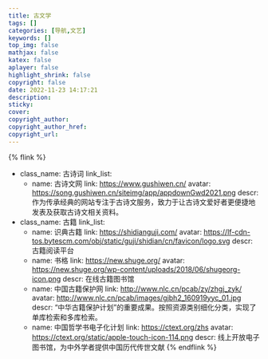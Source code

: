```yaml
---
title: 古文学
tags: []
categories: [导航,文艺]
keywords: []
top_img: false
mathjax: false
katex: false
aplayer: false
highlight_shrink: false
copyright: false
date: 2022-11-23 14:17:21
description:
sticky:
cover:
copyright_author:
copyright_author_href:
copyright_url:
---
```


{% flink %}
- class_name: 古诗词
  link_list:
    - name: 古诗文网
      link: https://www.gushiwen.cn/
      avatar: https://song.gushiwen.cn/siteimg/app/appdownGwd2021.png
      descr: 作为传承经典的网站专注于古诗文服务，致力于让古诗文爱好者更便捷地发表及获取古诗文相关资料。
- class_name: 古籍
  link_list:
    - name: 识典古籍
      link: https://shidianguji.com/
      avatar: https://lf-cdn-tos.bytescm.com/obj/static/guji/shidian/cn/favicon/logo.svg
      descr:  古籍阅读平台
    - name: 书格
      link: https://new.shuge.org/
      avatar: https://new.shuge.org/wp-content/uploads/2018/06/shugeorg-icon.png
      descr:  在线古籍图书馆
    - name: 中国古籍保护网
      link: http://www.nlc.cn/pcab/zy/zhgj_zyk/
      avatar: http://www.nlc.cn/pcab/images/gjbh2_160919yyc_01.jpg
      descr:  “中华古籍保护计划”的重要成果。按照资源类别细化分类，实现了单库检索和多库检索。
    - name: 中国哲学书电子化计划
      link: https://ctext.org/zhs
      avatar: https://ctext.org/static/apple-touch-icon-114.png
      descr:  线上开放电子图书馆，为中外学者提供中国历代传世文献
{% endflink %}
